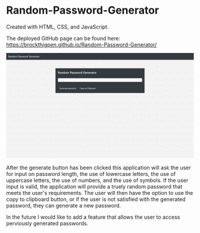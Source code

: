 # Random-Password-Generator
Created with HTML, CSS, and JavaScript.

The deployed GitHub page can be found here: https://brockthigpen.github.io/Random-Password-Generator/

![image](https://raw.githubusercontent.com/BrockThigpen/Random-Password-Generator/master/assets/images/Screenshot.png)

After the generate button has been clicked this application will ask the user for input on password length, the use of lowercase letters, the use of uppercase letters, the use of numbers, and the use of symbols. If the user input is valid, the application will provide a truely random password that meets the user's requirements. The user will then have the option to use the copy to clipboard button, or if the user is not satisfied with the generated password, they can generate a new password. 

In the future I would like to add a feature that allows the user to access perviously generated passwords.
